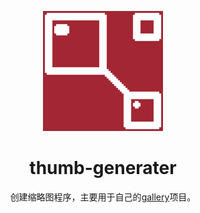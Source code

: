 <div align="center">
  
  ![img](https://github.com/ZoZou02/thumb-generator/blob/main/favicon/android-chrome-192x192.png)
  # thumb-generater
  创建缩略图程序，主要用于自己的[gallery]项目。
  
</div>

[gallery]: (https://github.com/ZoZou02/gallery/)
